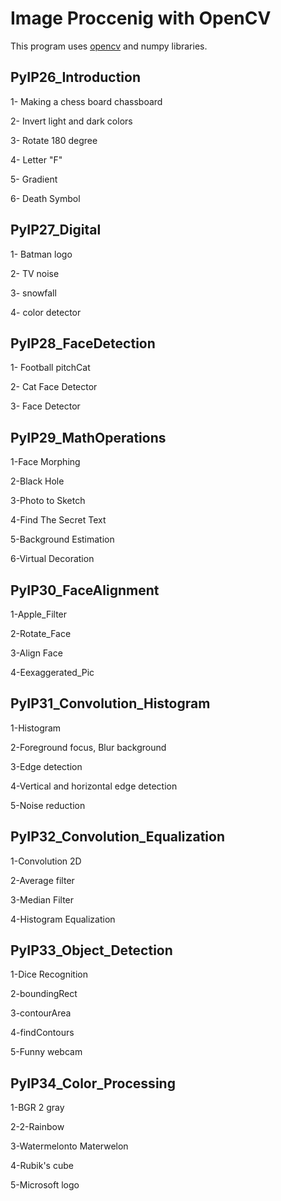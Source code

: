 # Image Proccenig with OpenCV
This program uses [opencv](https://github.com/opencv/opencv) and numpy libraries.

## PyIP26_Introduction

 1- Making a chess board chassboard

2- Invert light and dark colors

3- Rotate 180 degree

4- Letter "F"

5- Gradient

6- Death Symbol

## PyIP27_Digital
1- Batman logo

2- TV noise

3- snowfall

4- color detector

## PyIP28_FaceDetection
1- Football pitchCat 

2- Cat Face Detector

3- Face Detector

## PyIP29_MathOperations
1-Face Morphing

2-Black Hole

3-Photo to Sketch

4-Find The Secret Text

5-Background Estimation

6-Virtual Decoration

## PyIP30_FaceAlignment
1-Apple_Filter

2-Rotate_Face

3-Align Face

4-Eexaggerated_Pic

## PyIP31_Convolution_Histogram
1-Histogram 

2-Foreground focus, Blur background

3-Edge detection

4-Vertical and horizontal edge detection

5-Noise reduction

## PyIP32_Convolution_Equalization
1-Convolution 2D

2-Average filter

3-Median Filter

4-Histogram Equalization

## PyIP33_Object_Detection
1-Dice Recognition

2-boundingRect

3-contourArea

4-findContours

5-Funny webcam

## PyIP34_Color_Processing
1-BGR 2 gray

2-2-Rainbow

3-Watermelonto Materwelon

4-Rubik's cube

5-Microsoft logo






